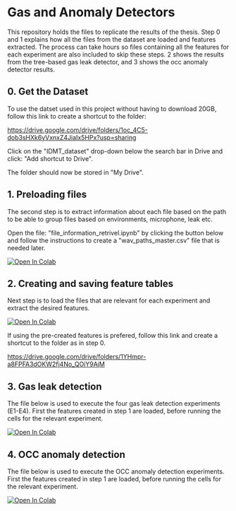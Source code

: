 # Gas and Anomaly Detectors
This repository holds the files to replicate the results of the thesis. 
Step 0 and 1 explains how all the files from the dataset are loaded and features extracted. 
The process can take hours so files containing all the features for each experiment are also included to skip these steps. 
2 shows the results from the tree-based gas leak detector, and 3 shows the occ anomaly detector results.  

## 0. Get the Dataset
To use the datset used in this project without having to download 20GB, follow this link to create a shortcut to the folder: 

https://drive.google.com/drive/folders/1oc_4C5-dob3sHXk6yVxnxZ4JiaIx5HPx?usp=sharing

Click on the "IDMT_dataset" drop-down below the search bar in Drive and click: "Add shortcut to Drive". 

The folder should now be stored  in "My Drive". 


## 1. Preloading files
The second step is to extract information about each file based on the path to be able to group files based on environments, microphone, leak etc. 

Open the file: "file_information_retrivel.ipynb" by clicking the button below and follow the instructions to create a "wav_paths_master.csv" file that is needed later. 

[![Open In Colab](https://colab.research.google.com/assets/colab-badge.svg)](https://colab.research.google.com/drive/1QJLe1TaPOdXvV55k4yboLGHj8_DijRRQ)

## 2. Creating and saving feature tables
Next step is to load the files that are relevant for each experiment and extract the desired features. 

[![Open In Colab](https://colab.research.google.com/assets/colab-badge.svg)](https://colab.research.google.com/drive/17L4cbh0ChBKd1AcEx8-NyNAnQzezaSVC#scrollTo=DRqeCOvk6gOD)

If using the pre-created features is prefered, follow this link and create a shortcut to the folder as in step 0. 

https://drive.google.com/drive/folders/1YHmpr-a8FPFA3dOKW2fj4No_QOiY9AjM


## 3. Gas leak detection
The file below is used to execute the four gas leak detection experiments (E1-E4). 
First the features created in step 1 are loaded, before running the cells for the relevant experiment.

[![Open In Colab](https://colab.research.google.com/assets/colab-badge.svg)](https://colab.research.google.com/drive/1dOWtMDvH176oK6659c7aSGjpkiH1JCWZ#scrollTo=1MDNp_w6jHd1)


## 4. OCC anomaly detection
The file below is used to execute the OCC anomaly detection experiments. 
First the features created in step 1 are loaded, before running the cells for the relevant experiment.

[![Open In Colab](https://colab.research.google.com/assets/colab-badge.svg)](https://colab.research.google.com/drive/1u79AP-jrv9ObgXY604Aae-O7rS0nRKvd#scrollTo=hC7Y0q9qwsEc)

